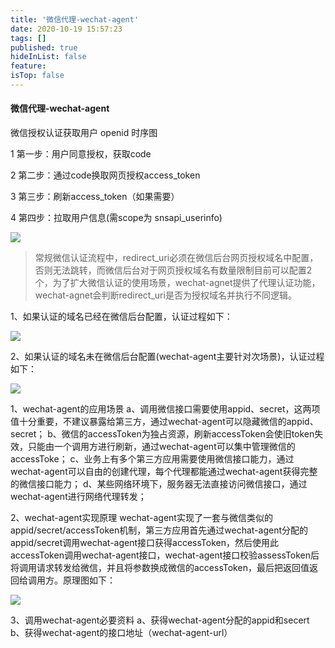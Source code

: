```yaml
---
title: '微信代理-wechat-agent'
date: 2020-10-19 15:57:23
tags: []
published: true
hideInList: false
feature: 
isTop: false
---
```


#### 微信代理-wechat-agent

微信授权认证获取用户 openid 时序图

1 第一步：用户同意授权，获取code

2 第二步：通过code换取网页授权access_token

3 第三步：刷新access_token（如果需要）

4 第四步：拉取用户信息(需scope为 snsapi_userinfo)


![](https://tva1.sinaimg.cn/large/006tNbRwly1gax9bftycbj31p60m8ta0.jpg)


>常规微信认证流程中，redirect_uri必须在微信后台网页授权域名中配置，否则无法跳转，而微信后台对于网页授权域名有数量限制目前可以配置2个，为了扩大微信认证的使用场景，wechat-agnet提供了代理认证功能，wechat-agnet会判断redirect_uri是否为授权域名并执行不同逻辑。


1、如果认证的域名已经在微信后台配置，认证过程如下：

![](https://tva1.sinaimg.cn/large/006tNbRwly1gax9dzetctj31g50u0400.jpg)


2、如果认证的域名未在微信后台配置(wechat-agent主要针对次场景)，认证过程如下：

![](https://tva1.sinaimg.cn/large/006tNbRwly1gax9eslc2ej319m0u0mzc.jpg)




1、wechat-agent的应用场景
a、调用微信接口需要使用appid、secret，这两项值十分重要，不建议暴露给第三方，通过wechat-agent可以隐藏微信的appid、secret；
b、微信的accessToken为独占资源，刷新accessToken会使旧token失效，只能由一个调用方进行刷新，通过wechat-agent可以集中管理微信的accessToke；
c、业务上有多个第三方应用需要使用微信接口能力，通过wechat-agent可以自由的创建代理，每个代理都能通过wechat-agent获得完整的微信接口能力；
d、某些网络环境下，服务器无法直接访问微信接口，通过wechat-agent进行网络代理转发；

2、wechat-agent实现原理
wechat-agent实现了一套与微信类似的appid/secret/accessToken机制，第三方应用首先通过wechat-agent分配的appid/secret调用wechat-agent接口获得accessToken，然后使用此accessToken调用wechat-agent接口，wechat-agent接口校验assessToken后将调用请求转发给微信，并且将参数换成微信的accessToken，最后把返回值返回给调用方。原理图如下：


![](https://tva1.sinaimg.cn/large/006tNbRwly1gax9kcvvosj31ba0syt9q.jpg)

3、调用wechat-agent必要资料
a、获得wechat-agent分配的appid和secert
b、获得wechat-agent的接口地址（wechat-agent-url）